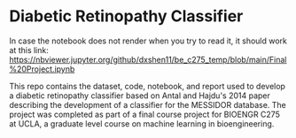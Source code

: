 # Diabetic Retinopathy Classifier

In case the notebook does not render when you try to read it, it should work at this link:
https://nbviewer.jupyter.org/github/dxshen11/be_c275_temp/blob/main/Final%20Project.ipynb

This repo contains the dataset, code, notebook, and report used to develop a diabetic retinopathy classifier based on Antal and Hajdu's 2014 paper describing the development of a classifier for the MESSIDOR database. The project was completed as part of a final course project for BIOENGR C275 at UCLA, a graduate level course on machine learning in bioengineering.
